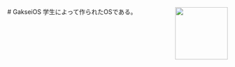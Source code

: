 <img align="right" width="120" height="120" src="https://photos.google.com/share/AF1QipNMIUUtksweLRd6JFclg5kiBn4CnbM1fP8EIjLwEDHPE92vkcp0fdhQGNjrJa-4fA/photo/AF1QipMP5yTNsF5jeLzyFMpabgX2lC1Ns2LRVImk_3KF?key=QnNfOGdJZ3RwRjlUekNKREhqM2ZIbTcwNGlTZTBR">
# GakseiOS
学生によって作られたOSである。
